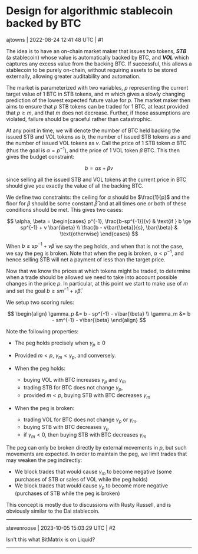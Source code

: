# Design for algorithmic stablecoin backed by BTC

ajtowns | 2022-08-24 12:41:48 UTC | #1

The idea is to have an on-chain market maker that issues two tokens, ***STB*** (a stablecoin) whose value is automatically backed by BTC, and ***VOL*** which captures any excess value from the backing BTC. If successful, this allows a stablecoin to be purely on-chain, without requiring assets to be stored externally, allowing greater auditability and automation. 

The market is parameterized with two variables, $p$ representing the current target value of 1 BTC in STB tokens, and $m$ which gives a slowly changing prediction of the lowest expected future value for $p$. The market maker then aims to ensure that $p$ STB tokens can be traded for 1 BTC, at least provided that $p \ge m$, and that $m$ does not decrease. Further, if those assumptions are violated, failure should be graceful rather than catastrophic.

At any point in time, we will denote the number of BTC held backing the issued STB and VOL tokens as $b$, the number of issued STB tokens as $s$ and the number of issued VOL tokens as $v$. Call the price of 1 STB token $\alpha$ BTC (thus the goal is $\alpha = p^{-1}$), and the price of 1 VOL token $\beta$ BTC. This then gives the budget constraint:

$$
b = \alpha s + \beta v
$$

since selling all the issued STB and VOL tokens at the current price in BTC should give you exactly the value of all the backing BTC.

We define two constraints: the ceiling for $\alpha$ should be $\frac{1}{p}$ and the floor for $\beta$ should be some constant $\bar{\beta}$ and at all times one or both of these conditions should be met. This gives two cases:

$$
\alpha, \beta =
\begin{cases}
p^{-1}, \frac{b-sp^{-1}}{v} & \text{if } b \ge sp^{-1} + v \bar{\beta} \\
\frac{b - v\bar{\beta}}{s}, \bar{\beta} & \text{otherwise}
\end{cases}
$$

When $b \ge sp^{-1} + v\bar{\beta}$ we say the peg holds, and when that is not the case, we say the peg is broken. Note that when the peg is broken, $\alpha \lt p^{-1}$, and hence selling STB will net a payment of less than the target price.

Now that we know the prices at which tokens might be traded, to determine when a trade should be allowed we need to take into account possible changes in the price $p$. In particular, at this point we start to make use of $m$ and set the goal $b \ge sm^{-1} + v\bar{\beta}$.

We setup two scoring rules:

$$
\begin{align}
\gamma_p &= b - sp^{-1} - v\bar{\beta} \\
\gamma_m &= b - sm^{-1} - v\bar{\beta}
\end{align}
$$

Note the following properties:

 * The peg holds precisely when $\gamma_p \ge 0$

 * Provided $m \lt p$, $\gamma_m \lt \gamma_p$, and conversely.

 * When the peg holds:
    * buying VOL with BTC increases $\gamma_p$ and $\gamma_m$
    * trading STB for BTC does not change $\gamma_p$,
    * provided $m \lt p$, buying STB with BTC decreases $\gamma_m$
    
 * When the peg is broken:
     * trading VOL for BTC does not change $\gamma_p$ or $\gamma_m$.
     * buying STB with BTC decreases $\gamma_p$
     * if $\gamma_m \lt 0$, then buying STB with BTC decreases $\gamma_m$

The peg can only be broken directly by external movements in $p$, but such movements are expected.
In order to maintain the peg, we limit trades that may weaken the peg indirectly:

 * We block trades that would cause $\gamma_m$ to become negative (some purchases of STB or sales of VOL while the peg holds)
 * We block trades that would cause $\gamma_p$ to become more negative (purchases of STB while the peg is broken)

This concept is mostly due to discussions with Rusty Russell, and is obviously similar to the Dai stablecoin.

-------------------------

stevenroose | 2023-10-05 15:03:29 UTC | #2

Isn't this what BitMatrix is on Liquid?

-------------------------

